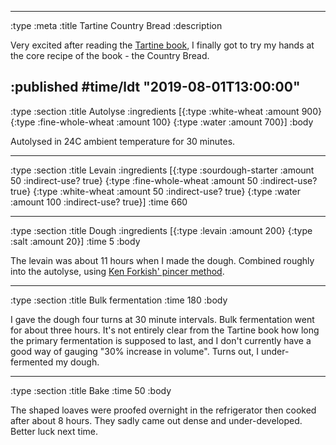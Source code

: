 --------------------------------------------------------------------------------
:type :meta
:title Tartine Country Bread
:description

Very excited after reading the [Tartine
book](https://www.goodreads.com/book/show/8185785-tartine-bread), I finally got
to try my hands at the core recipe of the book - the Country Bread.

:published #time/ldt "2019-08-01T13:00:00"
--------------------------------------------------------------------------------
:type :section
:title Autolyse
:ingredients
[{:type :white-wheat :amount 900}
 {:type :fine-whole-wheat :amount 100}
 {:type :water :amount 700}]
:body

Autolysed in 24C ambient temperature for 30 minutes.

--------------------------------------------------------------------------------
:type :section
:title Levain
:ingredients
[{:type :sourdough-starter :amount 50 :indirect-use? true}
 {:type :fine-whole-wheat :amount 50 :indirect-use? true}
 {:type :white-wheat :amount 50 :indirect-use? true}
 {:type :water :amount 100 :indirect-use? true}]
:time 660

--------------------------------------------------------------------------------
:type :section
:title Dough
:ingredients
[{:type :levain :amount 200}
 {:type :salt :amount 20}]
:time 5
:body

The levain was about 11 hours when I made the dough. Combined roughly into the
autolyse, using [Ken Forkish' pincer
method](https://www.youtube.com/watch?v=HoY7CPw0E1s).

--------------------------------------------------------------------------------
:type :section
:title Bulk fermentation
:time 180
:body

I gave the dough four turns at 30 minute intervals. Bulk fermentation went for
about three hours. It's not entirely clear from the Tartine book how long the
primary fermentation is supposed to last, and I don't currently have a good way
of gauging "30% increase in volume". Turns out, I under-fermented my dough.

--------------------------------------------------------------------------------
:type :section
:title Bake
:time 50
:body

The shaped loaves were proofed overnight in the refrigerator then cooked after
about 8 hours. They sadly came out dense and under-developed. Better luck next
time.
